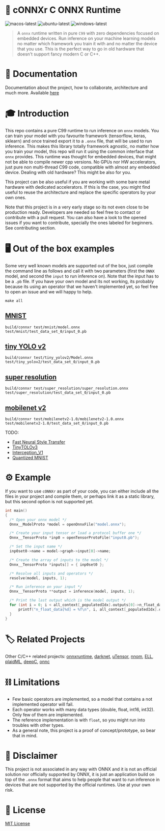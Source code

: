 # 🤖 cONNXr C ONNX Runtime
![macos-latest](https://github.com/alrevuelta/cONNXr/workflows/macos-latest/badge.svg) ![ubuntu-latest](https://github.com/alrevuelta/cONNXr/workflows/ubuntu-latest/badge.svg) ![windows-latest](https://github.com/alrevuelta/cONNXr/workflows/windows-latest/badge.svg)


> A `onnx` runtime written in pure `C99` with zero dependencies focused on embedded devices. Run inference on your machine learning models no matter which framework you train it with and no matter the device that you use. This is the perfect way to go in old hardware that doesn't support fancy modern C or C++.

# 📗 Documentation

Documentation about the project, how to collaborate, architecture and much more. Available [here](https://connxr.readthedocs.io/)

# 🎓 Introduction

This repo contains a pure C99 runtime to run inference on `onnx` models. You can train your model with you favourite framework (tensorflow, keras, sklearn) and once trained export it to a `.onnx` file, that will be used to run inference. This makes this library totally framework agnostic, no matter how you train your model, this repo will run it using the common interface that `onnx` provides. This runtime was thought for embedded devices, that might not be able to compile newer cpp versions. No GPUs nor HW accelerators, just pure non multi-thread C99 code, compatible with almost any embedded device. Dealing with old hardware? This might be also for you.

This project can be also useful if you are working with some bare metal hardware with dedicated accelerators. If this is the case, you might find useful to reuse the architecture and replace the specific operators by your own ones.

Note that this project is in a very early stage so its not even close to be production ready. Developers are needed so feel free to contact or contribute with a pull request. You can also have a look to the opened issues if you want to contribute, specially the ones labeled for beginners. See contributing section.

# 🖥 Out of the box examples

Some very well known models are supported out of the box, just compile the command line as follows and call it with two parameters (first the `ONNX` model, and second the `input` to run inference on). Note that the input has to be a `.pb` file. If you have your own model and its not working, its probably because its using an operator that we haven't implemented yet, so feel free to open an issue and we will happy to help.
```
make all
```

## [MNIST](https://github.com/onnx/models/tree/master/vision/classification/mnist)
```
build/connxr test/mnist/model.onnx test/mnist/test_data_set_0/input_0.pb
```

## [tiny YOLO v2](https://github.com/onnx/models/tree/master/vision/object_detection_segmentation/tiny_yolov2)
```
build/connxr test/tiny_yolov2/Model.onnx test/tiny_yolov2/test_data_set_0/input_0.pb
```

## [super resolution](https://github.com/onnx/models/tree/master/vision/super_resolution/sub_pixel_cnn_2016)
```
build/connxr test/super_resolution/super_resolution.onnx test/super_resolution/test_data_set_0/input_0.pb
```

## [mobilenet v2](https://github.com/onnx/models/tree/master/vision/classification/mobilenet)
```
build/connxr test/mobilenetv2-1.0/mobilenetv2-1.0.onnx test/mobilenetv2-1.0/test_data_set_0/input_0.pb
```

TODO:
* [Fast Neural Style Transfer](https://github.com/onnx/models/tree/master/vision/style_transfer/fast_neural_style)
* [TinyTOLOv3](https://github.com/onnx/models/tree/master/vision/object_detection_segmentation/tiny-yolov3)
* [Interception_V1](https://github.com/onnx/models/tree/master/vision/classification/inception_and_googlenet/inception_v1)
* [Quantized MNIST](https://github.com/alrevuelta/cONNXr/blob/master/scripts/quantized_model.onnx)

# ⚙ Example

If you want to use `cONNXr` as part of your code, you can either include all the files in your project and compile them, or perhaps link it as a static library, but this second option is not supported yet.

```c
int main()
{
  /* Open your onnx model */
  Onnx__ModelProto *model = openOnnxFile("model.onnx");

  /* Create your input tensor or load a protocol buffer one */
  Onnx__TensorProto *inp0 = openTensorProtoFile("input0.pb");

  /* Set the input name */
  inp0set0->name = model->graph->input[0]->name;

  /* Create the array of inputs to the model */
  Onnx__TensorProto *inputs[] = { inp0set0 };

  /* Resolve all inputs and operators */
  resolve(model, inputs, 1);

  /* Run inference on your input */
  Onnx__TensorProto **output = inference(model, inputs, 1);

  /* Print the last output which is the model output */
  for (int i = 0; i < all_context[_populatedIdx].outputs[0]->n_float_data; i++){
      printf("n_float_data[%d] = %f\n", i, all_context[_populatedIdx].outputs[0]->float_data[i]);
  }
}
```

# 🏷 Related Projects

Other C/C++ related projects: [onnxruntime](https://github.com/microsoft/onnxruntime), [darknet](https://github.com/pjreddie/darknet), [uTensor](https://github.com/uTensor/uTensor), [nnom](https://github.com/majianjia/nnom), [ELL](https://github.com/Microsoft/ELL), [plaidML](https://github.com/plaidml/plaidml), [deepC](https://github.com/ai-techsystems/deepC), [onnc](https://github.com/ONNC/onnc)


# ⛓ Limitations

* Few basic operators are implemented, so a model that contains a not implemented operator will fail.
* Each operator works with many data types (double, float, int16, int32). Only few of them are implemented.
* The reference implementation is with `float`, so you might run into troubles with other types.
* As a general note, this project is a proof of concept/prototype, so bear that in mind.

# 📌 Disclaimer
This project is not associated in any way with ONNX and it is not an official solution nor officially supported by ONNX, it is just an application build on top of the `.onnx` format that aims to help people that want to run inference in devices that are not supported by the official runtimes. Use at your own risk.

# 📗 License
[MIT License](https://github.com/alrevuelta/cONNXr/blob/master/LICENSE)
